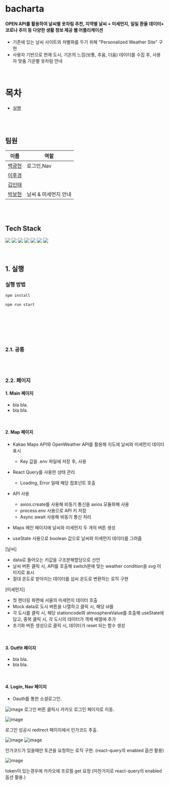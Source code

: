 # bacharta

#### OPEN API를 활용하여 날씨별 옷차림 추천, 지역별 날씨 + 미세먼지, 일일 환율 데이터+ 코로나 추이 등 다양한 생활 정보 제공 웹 어플리케이션

- 기존에 있는 날씨 사이트와 차별화를 두기 위해 "Personalized Weather Site" 구현
- 사용자 기반으로 현재 도시, 기온의 느낌(보통, 추움, 더움) 데이터를 수집 후, 사용자 맞춤 기온별 옷차림 안내

<br/>

# 목차

- [실행](#1-실행)

<br/>
<br/>

## 팀원

| 이름                                  | 역할                 |
| ------------------------------------- | -------------------- |
| [백광현](https://github.com/rmawogns) | 로그인,Nav           |
| [이후경](https://github.com/ch4md0m)  |                      |
| [김인태](https://github.com/jiye-7)   |                      |
| [박보현](https://github.com/EEOOOO)   | 날씨 & 미세먼지 안내 |

<br/>
<br/>

## Tech Stack

<div>
    <img src="https://img.shields.io/badge/React-61DAFB?style=for-the-badge&logo=react&logoColor=white">
    <img src="https://img.shields.io/badge/JavaScript-F7DF1E?style=for-the-badge&logo=JavaScript&logoColor=white">
    <img src="https://img.shields.io/badge/typescript-3178C6?style=for-the-badge&logo=typescript&logoColor=black">
    <img src="https://img.shields.io/badge/styled components-DB7093?style=for-the-badge&logo=styled-components&logoColor=white">
     <img src="https://img.shields.io/badge/css3-1572B6?style=for-the-badge&logo=css3&logoColor=white">
     <img src="https://img.shields.io/badge/React Query-FF4154?style=for-the-badge&logo=ReactQuery&logoColor=white">
      <img src="https://img.shields.io/badge/Chart.js-FF6384?style=for-the-badge&logo=Chart.js&logoColor=white">
     
</div>

<br/>
<br/>
 
## 1. 실행
### 실행 방법

```sh
npm install

npm run start
```

<br/>

<!-- ### 데모 링크

[🚀 데모링크 바로가기]() -->

<br/>
<br/>

<br/>
<br/>

### 2.1. 공통

<br/>
<br/>

### 2.2. 페이지

#### 1. Main 페이지

- bla bla.
- bla bla.

<br/>

#### 2. Map 페이지

- Kakao Maps API와 OpenWeather API를 활용해 지도에 날씨와 미세먼지 데이터 표시

  - Key 값을 .env 파일에 저장 후, 사용

- React Query를 사용한 상태 관리

  - Loading, Error 일때 해당 컴포넌트 호출

- API 사용

  - axios.create를 사용해 비동기 통신을 axios 모듈화해 사용
  - process.env 사용으로 API 키 저장
  - Async await 사용해 비동기 통신 처리

- Maps 메인 페이지에 날씨와 미세먼지 두 개의 버튼 생성
- useState 사용으로 boolean 값으로 날씨와 미세먼지 데이터를 그려줌

[날씨]

- data로 들어오는 키값을 구조분해할당으로 선언
- 날씨 버튼 클릭 시, API를 호출해 switch문에 맞는 weather condition을 svg 이미지로 표시
- 절대 온도로 받아지는 데이터를 섭씨 온도로 변환하는 로직 구현

[미세먼지]

- 첫 렌더링 화면에 서울의 미세먼지 데이터 호출
- Mock data로 도시 버튼을 나열하고 클릭 시, 해당 id를
- 각 도시를 클릭 시, 해당 stationcode와 atmosphereValue를 호출해 useState에 담고, 중복 클릭 시, 각 도시의 데이터가 객체 배열에 추가
- 초기화 버튼 생성으로 클릭 시, 데이터가 reset 되는 함수 생성

<br/>

#### 3. Outfit 페이지

- bla bla.
- bla bla.

<br/>

#### 4. Login, Nav 페이지

- Oauth를 통한 소셜로그인.

![image](https://user-images.githubusercontent.com/97820540/197142154-f48bc93b-2523-45ca-b91d-6fd7c687405c.png)
로그인 버튼 클릭시 카카오 로그인 페이지로 이동.

![image](https://user-images.githubusercontent.com/97820540/197142000-499a9cca-1f9c-46cb-9993-7a86b0abb1d4.png)

로그인 성공시 redirect 페이지에서 인가코드 추출.

![image](https://user-images.githubusercontent.com/97820540/197142411-e25c4d41-eeab-48dd-9715-4890ac7fd3f9.png)
![image](https://user-images.githubusercontent.com/97820540/197142537-94637541-fad8-4952-b623-a0cd101c481c.png)

인가코드가 있을때만 토큰을 요청하는 로직 구현. (react-query의 enabled 옵션 활용)

![image](https://user-images.githubusercontent.com/97820540/197143017-a0b0df03-41f5-4cd6-bcf9-527c62ab962a.png)

token이 있는경우에 카카오에 프로필 get 요청 (마찬가지로 react-query의 enabled 옵션 활용.)

<br/>
